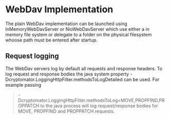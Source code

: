 # WebDav Implementation

The plain WebDav implementation can be launched using InMemoryWebDavServer or NioWebDavServer which use either a in memory file system or delegate to a folder on the physical filesystem whoose path must be entered after startup.

## Request logging

The WebDav servers log by default all requests and response headers. To log request and response bodies the java system property -Dcryptomator.LoggingHttpFilter.methodsToLogDetailed can be used. For example passing
> -Dcryptomator.LoggingHttpFilter.methodsToLog=MOVE,PROPFIND,PROPPATCH
to the java process will log request/response bodies for MOVE, PROPFIND and PROPPATCH requests.